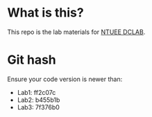 # What is this?
This repo is the lab materials for [NTUEE DCLAB](http://dclab.ee.ntu.edu.tw).

# Git hash
Ensure your code version is newer than:

* Lab1: ff2c07c
* Lab2: b455b1b
* Lab3: 7f376b0
